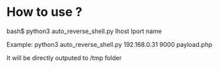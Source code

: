 


# How to use ?


bash$ python3 auto_reverse_shell.py lhost lport name

Example: python3 auto_reverse_shell.py 192.168.0.31 9000 payload.php

It will be directly outputed to /tmp folder
